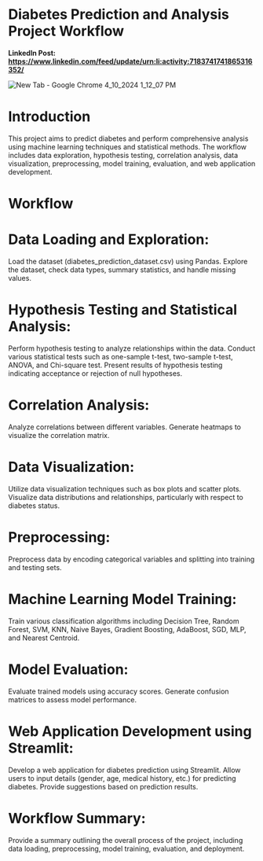 # Diabetes Prediction and Analysis Project Workflow
**LinkedIn Post: https://www.linkedin.com/feed/update/urn:li:activity:7183741741865316352/**

![New Tab - Google Chrome 4_10_2024 1_12_07 PM](https://github.com/Lavan1999/Project4-Diabetes-Prediction/assets/152668558/6ad939b3-9e56-4d84-982a-1c79eb6a8421)

# Introduction
This project aims to predict diabetes and perform comprehensive analysis using machine learning techniques and statistical methods. The workflow includes data exploration, hypothesis testing, correlation analysis, data visualization, preprocessing, model training, evaluation, and web application development.

# Workflow
# Data Loading and Exploration:

Load the dataset (diabetes_prediction_dataset.csv) using Pandas.
Explore the dataset, check data types, summary statistics, and handle missing values.
# Hypothesis Testing and Statistical Analysis:

Perform hypothesis testing to analyze relationships within the data.
Conduct various statistical tests such as one-sample t-test, two-sample t-test, ANOVA, and Chi-square test.
Present results of hypothesis testing indicating acceptance or rejection of null hypotheses.
# Correlation Analysis:

Analyze correlations between different variables.
Generate heatmaps to visualize the correlation matrix.
# Data Visualization:

Utilize data visualization techniques such as box plots and scatter plots.
Visualize data distributions and relationships, particularly with respect to diabetes status.
# Preprocessing:

Preprocess data by encoding categorical variables and splitting into training and testing sets.
# Machine Learning Model Training:

Train various classification algorithms including Decision Tree, Random Forest, SVM, KNN, Naive Bayes, Gradient Boosting, AdaBoost, SGD, MLP, and Nearest Centroid.
# Model Evaluation:

Evaluate trained models using accuracy scores.
Generate confusion matrices to assess model performance.
# Web Application Development using Streamlit:

Develop a web application for diabetes prediction using Streamlit.
Allow users to input details (gender, age, medical history, etc.) for predicting diabetes.
Provide suggestions based on prediction results.
# Workflow Summary:

Provide a summary outlining the overall process of the project, including data loading, preprocessing, model training, evaluation, and deployment.
